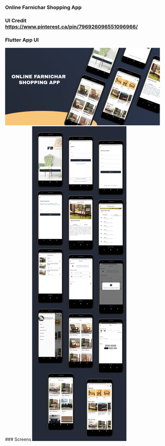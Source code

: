 ### Online Farnichar Shopping App
### UI Credit https://www.pinterest.ca/pin/796926096551096966/
### Flutter App UI
<img src="https://github.com/narendra-vaniya/farnichar-bazar/blob/master/farnichar1.png" alt="farnichar" border="0" />
### Screens
<img src="https://github.com/narendra-vaniya/farnichar-bazar/blob/master/farnichar2.png" alt="farnichar" border="0" />
